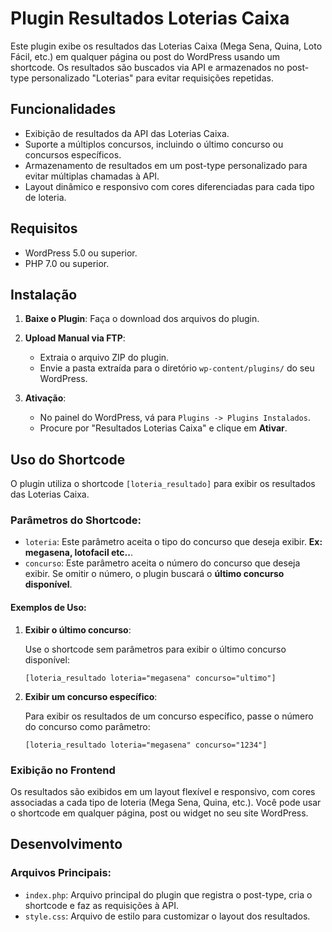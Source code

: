 
# Plugin Resultados Loterias Caixa

Este plugin exibe os resultados das Loterias Caixa (Mega Sena, Quina, Loto Fácil, etc.) em qualquer página ou post do WordPress usando um shortcode. Os resultados são buscados via API e armazenados no post-type personalizado "Loterias" para evitar requisições repetidas.

## Funcionalidades

- Exibição de resultados da API das Loterias Caixa.
- Suporte a múltiplos concursos, incluindo o último concurso ou concursos específicos.
- Armazenamento de resultados em um post-type personalizado para evitar múltiplas chamadas à API.
- Layout dinâmico e responsivo com cores diferenciadas para cada tipo de loteria.

## Requisitos

- WordPress 5.0 ou superior.
- PHP 7.0 ou superior.

## Instalação

1. **Baixe o Plugin**: Faça o download dos arquivos do plugin.

2. **Upload Manual via FTP**:
   - Extraia o arquivo ZIP do plugin.
   - Envie a pasta extraída para o diretório `wp-content/plugins/` do seu WordPress.

3. **Ativação**:
   - No painel do WordPress, vá para `Plugins -> Plugins Instalados`.
   - Procure por "Resultados Loterias Caixa" e clique em **Ativar**.

## Uso do Shortcode

O plugin utiliza o shortcode `[loteria_resultado]` para exibir os resultados das Loterias Caixa.

### Parâmetros do Shortcode:

- `loteria`: Este parâmetro aceita o tipo do concurso que deseja exibir. **Ex: megasena, lotofacil etc..**.
- `concurso`: Este parâmetro aceita o número do concurso que deseja exibir. Se omitir o número, o plugin buscará o **último concurso disponível**.

#### Exemplos de Uso:

1. **Exibir o último concurso**:
   
   Use o shortcode sem parâmetros para exibir o último concurso disponível:
   ``` 
   [loteria_resultado loteria="megasena" concurso="ultimo"]
   ```

2. **Exibir um concurso específico**:
   
   Para exibir os resultados de um concurso específico, passe o número do concurso como parâmetro:
   ```
   [loteria_resultado loteria="megasena" concurso="1234"]
   ```

### Exibição no Frontend

Os resultados são exibidos em um layout flexível e responsivo, com cores associadas a cada tipo de loteria (Mega Sena, Quina, etc.). Você pode usar o shortcode em qualquer página, post ou widget no seu site WordPress.

## Desenvolvimento
  
### Arquivos Principais:

- `index.php`: Arquivo principal do plugin que registra o post-type, cria o shortcode e faz as requisições à API.
- `style.css`: Arquivo de estilo para customizar o layout dos resultados.
